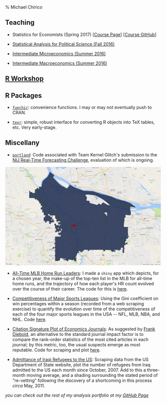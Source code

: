 % Michael Chirico

## Teaching

* Statistics for Economists (Spring 2017) [[Course Page](http://ditraglia.com/Econ103Public/)] [[Course GitHub](https://github.com/fditraglia/Econ103Public)]

* [Statistical Analysis for Political Science (Fall 2016)](upenn/psci692/course_page.html)

* [Intermediate Microeconomics (Summer 2016)](xian/micro/course_page.html)

* [Intermediate Macroeconomics (Summer 2016)](xian/macro/course_page.html)

## [R Workshop](iesrtutorial.html)

## R Packages

* [`funchir`](https://github.com/MichaelChirico/funchir): convenience functions. I may or may not eventually push to CRAN.

* [`texr`](https://github.com/MichaelChirico/texr): simple, robust interface for converting R objects into TeX tables, etc. Very early-stage.

## Miscellany

* [`portland`](https://github.com/MichaelChirico/portland): Code associated with Team Kernel Glitch's submission to the [NIJ Real-Time Forecasting Challenge](https://www.nij.gov/funding/Pages/fy16-crime-forecasting-challenge.aspx), evaluation of which is ongoing.

![1-week Forecast of All Calls for Service](all_1w.png "1-week Forecast of All Calls for Service")

* [All-Time MLB Home Run Leaders](https://michaelchirico.shinyapps.io/home_runs/): I made a `shiny` app which depicts, for a chosen year, the make-up of the top-ten list in the MLB for all-time home runs, and the trajectory of how each player's HR count evolved over the course of their career. The code for this is [here](https://github.com/MichaelChirico/assorted_code/tree/master/home_runs).

* [Competitiveness of Major Sports Leagues](http://imgur.com/dy8ym3Y): Using the Gini coefficient on win percentages within a season (recorded from a web scraping exercise) to quantify the evolution over time of the competitiveness of each of the four major sports leagues in the USA -- NFL, MLB, NBA, and NHL. Code [here](https://github.com/MichaelChirico/assorted_code/blob/master/sports_gini.R).

* [Citation Signature Plot of Economics Journals](http://imgur.com/uHTa4sG): As suggested by [Frank Diebold](http://fxdiebold.blogspot.com/2016/09/inane-journal-impact-factors.html), an alternative to the standard journal impact factor is to compare the rank-order statistics of the most cited articles in each journal; by this metric, too, the usual suspects emerge as most reputable. Code for scraping and plot [here](https://github.com/MichaelChirico/assorted_code/blob/master/econ_journal_csp.R).

* [Admittance of Iraqi Refugees to the US](http://imgur.com/YyW97yZ): Scraping data from the US Department of State website, plot the number of refugees from Iraq admitted to the US each month since October, 2007. Add to this a three-month moving average, and a shading surrounding the stated period of "re-vetting" following the discovery of a shortcoming in this process _circa_ May, 2011.

_you can check out the rest of my analysis portfolio at my [GitHub Page](https://github.com/MichaelChirico)_

